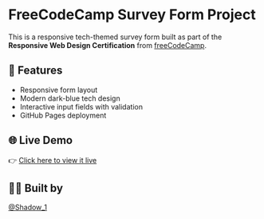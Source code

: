 # FreeCodeCamp Survey Form Project

This is a responsive tech-themed survey form built as part of the **Responsive Web Design Certification** from [freeCodeCamp](https://www.freecodecamp.org/Shadow_1).

## 🔧 Features
- Responsive form layout
- Modern dark-blue tech design
- Interactive input fields with validation
- GitHub Pages deployment

## 🌐 Live Demo
👉 [Click here to view it live](https://https://shadow-zer1.github.io/survey-form/)

## 👨‍💻 Built by
[@Shadow_1](https://www.freecodecamp.org/Shadow_1)
